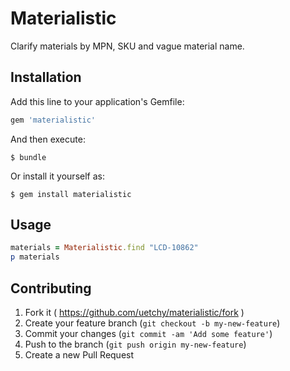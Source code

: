 # Materialistic

Clarify materials by MPN, SKU and vague material name.

## Installation

Add this line to your application's Gemfile:

```ruby
gem 'materialistic'
```

And then execute:

    $ bundle

Or install it yourself as:

    $ gem install materialistic

## Usage

```ruby
materials = Materialistic.find "LCD-10862"
p materials
```

## Contributing

1. Fork it ( https://github.com/uetchy/materialistic/fork )
2. Create your feature branch (`git checkout -b my-new-feature`)
3. Commit your changes (`git commit -am 'Add some feature'`)
4. Push to the branch (`git push origin my-new-feature`)
5. Create a new Pull Request
